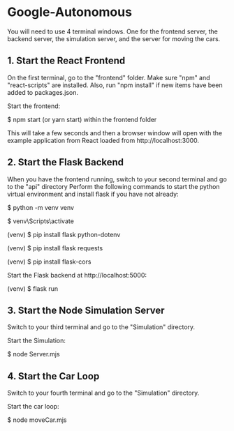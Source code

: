 # Google-Autonomous

You will need to use 4 terminal windows. One for the frontend server, the backend server, the simulation server, and the server for moving the cars.

## 1. Start the React Frontend

On the first terminal, 
go to the "frontend" folder. Make sure "npm" and "react-scripts" are installed. Also, run "npm install" if new items have been added to packages.json.


Start the frontend:


$ npm start (or yarn start) within the frontend folder


This will take a few seconds and then a browser window will open with the example application from React loaded from http://localhost:3000.

## 2. Start the Flask Backend

When you have the frontend running, switch to your second terminal and go to the "api" directory
Perform the following commands to start the python virtual environment and install flask if you have not already:


$ python -m venv venv

$ venv\Scripts\activate

(venv) $ pip install flask python-dotenv

(venv) $ pip install flask requests

(venv) $ pip install flask-cors


Start the Flask backend at http://localhost:5000:

 
(venv) $ flask run


## 3. Start the Node Simulation Server

Switch to your third terminal and go to the "Simulation" directory.

Start the Simulation:


$ node Server.mjs


## 4. Start the Car Loop

Switch to your fourth terminal and go to the "Simulation" directory.

Start the car loop:


$ node moveCar.mjs
